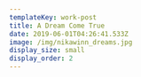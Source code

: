 ```yaml
---
templateKey: work-post
title: A Dream Come True
date: 2019-06-01T04:26:41.533Z
image: /img/nikawinn_dreams.jpg
display_size: small
display_order: 2
---
```

